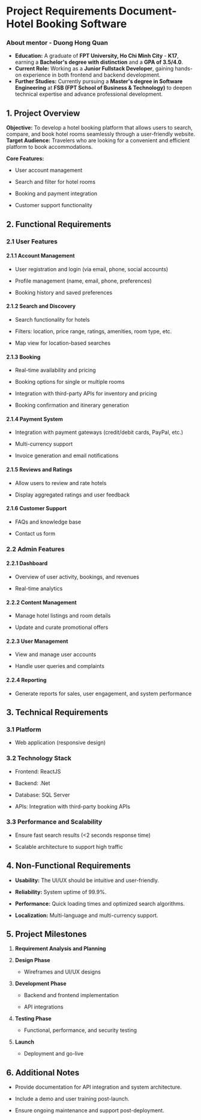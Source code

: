 # Project Requirements Document- Hotel Booking Software

### **About mentor - Duong Hong Quan**
 
- **Education:** A graduate of **FPT University, Ho Chi Minh City** - **K17**, earning a **Bachelor's degree with distinction** and a **GPA of 3.5/4.0**.
- **Current Role:** Working as a **Junior Fullstack Developer**, gaining hands-on experience in both frontend and backend development.
- **Further Studies:** Currently pursuing a **Master's degree in Software Engineering** at **FSB (FPT School of Business & Technology)** to deepen technical expertise and advance professional development.
## 1. Project Overview

**Objective:** To develop a hotel booking platform that allows users to search, compare, and book hotel rooms seamlessly through a user-friendly website.
**Target Audience:** Travelers who are looking for a convenient and efficient platform to book accommodations.

**Core Features:**

- User account management
    
- Search and filter for hotel rooms
    
- Booking and payment integration
    
- Customer support functionality
    

## 2. Functional Requirements

### 2.1 User Features

#### 2.1.1 Account Management

- User registration and login (via email, phone, social accounts)
    
- Profile management (name, email, phone, preferences)
    
- Booking history and saved preferences
    

#### 2.1.2 Search and Discovery

- Search functionality for hotels
    
- Filters: location, price range, ratings, amenities, room type, etc.
    
- Map view for location-based searches
    

#### 2.1.3 Booking

- Real-time availability and pricing
    
- Booking options for single or multiple rooms
    
- Integration with third-party APIs for inventory and pricing
    
- Booking confirmation and itinerary generation
    

#### 2.1.4 Payment System

- Integration with payment gateways (credit/debit cards, PayPal, etc.)
    
- Multi-currency support
    
- Invoice generation and email notifications
    

#### 2.1.5 Reviews and Ratings

- Allow users to review and rate hotels
    
- Display aggregated ratings and user feedback
    

#### 2.1.6 Customer Support


- FAQs and knowledge base
    
- Contact us form
    

### 2.2 Admin Features

#### 2.2.1 Dashboard

- Overview of user activity, bookings, and revenues
    
- Real-time analytics
    

#### 2.2.2 Content Management

- Manage hotel listings and room details
    
- Update and curate promotional offers
    

#### 2.2.3 User Management

- View and manage user accounts
    
- Handle user queries and complaints
    

#### 2.2.4 Reporting

- Generate reports for sales, user engagement, and system performance
    

## 3. Technical Requirements

### 3.1 Platform

- Web application (responsive design)


### 3.2 Technology Stack

- Frontend: ReactJS
    
- Backend: .Net
    
- Database: SQL Server
    
    
- APIs: Integration with third-party booking APIs
    

### 3.3 Performance and Scalability

- Ensure fast search results (<2 seconds response time)
    
- Scalable architecture to support high traffic
    



## 4. Non-Functional Requirements

- **Usability:** The UI/UX should be intuitive and user-friendly.
    
- **Reliability:** System uptime of 99.9%.
    
- **Performance:** Quick loading times and optimized search algorithms.
    
- **Localization:** Multi-language and multi-currency support.
    

## 5. Project Milestones

1. **Requirement Analysis and Planning**
    

2. **Design Phase**
    
    - Wireframes and UI/UX designs
    
    
3. **Development Phase**
    
    - Backend and frontend implementation
        
    - API integrations
        

4. **Testing Phase**
    
    - Functional, performance, and security testing
        

5. **Launch**
    
    - Deployment and go-live
    

## 6. Additional Notes

- Provide documentation for API integration and system architecture.
    
- Include a demo and user training post-launch.
    
- Ensure ongoing maintenance and support post-deployment.